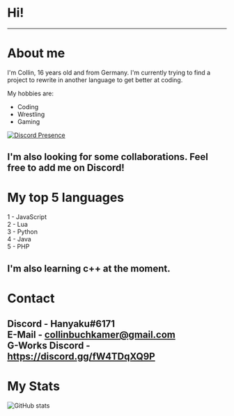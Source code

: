 # Hi!
---
# About me
I'm Collin, 16 years old and from Germany. I'm currently trying to find a project to rewrite in another language to get better at coding.<br />

My hobbies are:
- Coding
- Wrestling
- Gaming

[![Discord Presence](https://lanyard.cnrad.dev/api/219191061199847424
                            )](https://discord.com/users/219191061199847424)

I'm also looking for some collaborations. Feel free to add me on Discord!
---
# My top 5 languages
1 - JavaScript<br />
2 - Lua<br />
3 - Python<br />
4 - Java<br />
5 - PHP

I'm also learning c++ at the moment.
---
# Contact
Discord - Hanyaku#6171<br />
E-Mail - collinbuchkamer@gmail.com<br />
G-Works Discord - https://discord.gg/fW4TDqXQ9P
---
# My Stats
![GitHub stats](https://github-readme-stats.vercel.app/api?username=Hanyaku-Chan&show_icons=true&theme=tokyonight)
